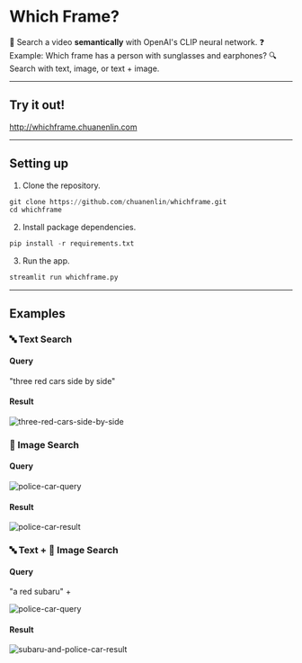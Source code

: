 # Which Frame?

🧠 Search a video **semantically** with OpenAI's CLIP neural network.
❓ Example: Which frame has a person with sunglasses and earphones?
🔍 Search with text, image, or text + image.

---

## Try it out!

http://whichframe.chuanenlin.com

---

## Setting up

1.  Clone the repository.

```python
git clone https://github.com/chuanenlin/whichframe.git
cd whichframe
```

2.  Install package dependencies.

```python
pip install -r requirements.txt
```

3.  Run the app.

```python
streamlit run whichframe.py
```

---

## Examples

### 🔤 Text Search

#### Query

"three red cars side by side"

#### Result

![three-red-cars-side-by-side](/Users/david/Home/CMU/Notes/images/three-red-cars-side-by-side-6159437.jpeg)

### 🌅 Image Search

#### Query

![police-car-query](/Users/david/Home/CMU/Notes/images/helicopter-query.jpeg)

#### Result

![police-car-result](/Users/david/Home/CMU/Notes/images/helicopter-result.jpeg)

### 🔤 Text + 🌅 Image Search

#### Query

"a red subaru" +

![police-car-query](/Users/david/Home/CMU/Notes/images/police-car-query-6159437.jpeg)

#### Result

![subaru-and-police-car-result](/Users/david/Home/CMU/Notes/images/subaru-and-police-car-result-6159437.jpeg)

